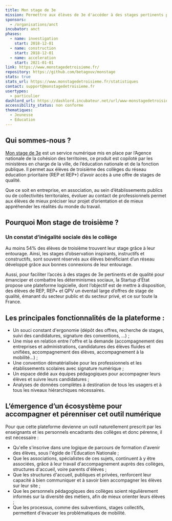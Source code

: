 ```yaml
---
title: Mon stage de 3e
mission: Permettre aux élèves de 3e d'accéder à des stages pertinents pour combattre les déterminismes sociaux
sponsors:
  - /organisations/anct
incubator: anct
phases:
  - name: investigation
    start: 2018-12-01
  - name: construction
    start: 2018-12-01
  - name: acceleration
    start: 2021-01-01
link: https://www.monstagedetroisieme.fr/
repository: https://github.com/betagouv/monstage
stats: true
stats_url: https://www.monstagedetroisieme.fr/statistiques
contact: support@monstagedetroisieme.fr
usertypes:
  - particulier
dashlord_url: https://dashlord.incubateur.net/url/www-monstagedetroisieme-fr/
accessibility_status: non conforme
thematiques:
  - Jeunesse
  - Education
---
```

## Qui sommes-nous ?
[Mon stage de 3e](https://www.monstagedetroisieme.fr/) est un service numérique mis en place par l’Agence nationale de la cohésion des territoires, ce produit est copiloté par les ministères en charge de la ville, de l’éducation nationale et de la fonction publique. Il permet aux élèves de troisième des collèges du réseau éducation prioritaire (REP et REP+) d’avoir accès à une offre de stages de qualité.

Que ce soit en entreprise, en association, au sein d’établissements publics ou de collectivités territoriales, évoluer au contact de professionnels permet aux élèves de mieux préciser leur projet d’orientation et de mieux appréhender les réalités du monde du travail.

## Pourquoi Mon stage de troisième ?
### Un constat d’inégalité sociale dès le collège
Au moins 54% des élèves de troisième trouvent leur stage grâce à leur entourage. Ainsi, les stages d’observation inspirants, instructifs et constructifs, sont souvent réservés aux élèves bénéficiant d’un réseau développé grâce aux bonnes connexions de leur entourage.

Aussi, pour faciliter l’accès à des stages de 3e pertinents et de qualité pour émanciper et combattre les déterminismes sociaux, la Startup d’État propose une plateforme logicielle, dont l’objectif est de mettre à disposition, des élèves de REP, REP+ et QPV un éventail large d’offres de stage de qualité, émanant du secteur public et du secteur privé, et ce sur toute la France.

## Les principales fonctionnalités de la plateforme :
- Un souci constant d'ergonomie (dépôt des offres, recherche de stages, suivi des candidatures, signature des conventions, …) ;
- Une mise en relation entre l'offre et la demande (accompagnement des entreprises et administrations, candidatures des élèves fluides et unifiées, accompagnement des élèves, accompagnement à la mobilité…) ;
- Une convention dématérialisée pour les professionnels et les établissements scolaires avec signature numérique ;
- Un espace dédié aux équipes pédagogiques pour accompagner leurs élèves et suivre leurs candidatures ;
- Analyses de données complètes à destination de tous les usagers et à tous les niveaux hiérarchiques nécessaires.

## L’émergence d’un écosystème pour accompagner et pérenniser cet outil numérique
Pour que cette plateforme devienne un outil naturellement prescrit par les enseignants et les personnels encadrants des collèges et donc pérenne, il est nécessaire :
- Qu'elle s'inscrive dans une logique de parcours de formation d'avenir des élèves, sous l'égide de l'Éducation Nationale ;
- Que les associations, spécialistes de ces sujets, continuent à y être associées, grâce à leur travail d'accompagnement auprès des collèges, structures d'accueil, voire parents d'élèves ;
- Que les structures d'accueil, publiques et privées, renforcent leur capacité à bien communiquer et à savoir bien accompagner les élèves sur leur site ;
- Que les personnels pédagogiques des collèges soient régulièrement informés sur la diversité des métiers, afin de mieux orienter leurs élèves ;
- Que les processus, comme des subventions, stages collectifs, permettent d'évacuer les problématiques de mobilité.